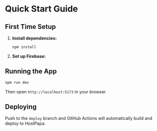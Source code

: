 # Quick Start Guide

## First Time Setup

1. **Install dependencies:**

   ```bash
   npm install
   ```

2. **Set up Firebase:**

## Running the App

```bash
npm run dev
```

Then open `http://localhost:5173` in your browser

## Deploying

Push to the `deploy` branch and GitHub Actions will automatically build and deploy to HostPapa.
